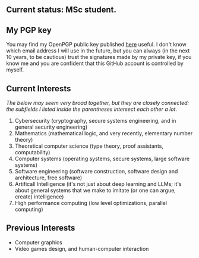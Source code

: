 ## Current status: MSc student.

## My PGP key
You may find my OpenPGP public key published [here](https://github.com/guanyuming-he/Openpgp-key) useful. 
I don't know which email address I will use in the future, but you can always (in the next 10 years, to be cautious) trust the signatures made by my private key,
if you know me and you are confident that this GitHub account is controlled by myself.

## Current Interests
*The below may seem very broad together, but they are closely connected: the subfields I listed inside the parentheses intersect each other a lot.*

1. Cybersecurity (cryptography, secure systems engineering, and in general security engineering)
2. Mathematics (mathematical logic, and very recently, elementary number theory)
3. Theoretical computer science (type theory, proof assistants, computability)
4. Computer systems (operating systems, secure systems, large software systems)
5. Software engineering (software construction, software design and architecture, free software)
6. Artificall Intelligence (it's not just about deep learning and LLMs; it's about general systems that we make to imitate (or one can argue, create) intelligence)
7. High performance computing (low level optimizations, parallel computing)

## Previous Interests
- Computer graphics
- Video games design, and human-computer interaction

